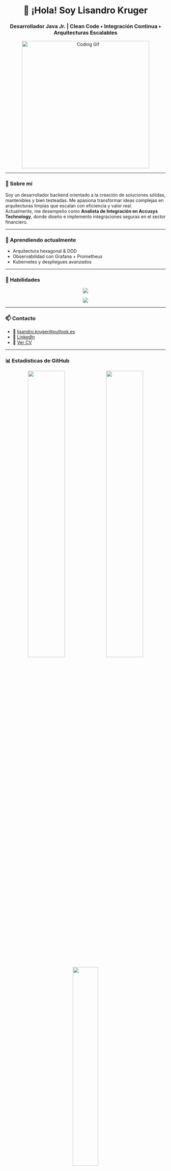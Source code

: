 <h1 align="center">👋 ¡Hola! Soy Lisandro Kruger</h1>
<h3 align="center">Desarrollador Java Jr. | Clean Code • Integración Continua • Arquitecturas Escalables</h3>

<p align="center">
  <img src="https://media.giphy.com/media/qgQUggAC3Pfv687qPC/giphy.gif" width="400" alt="Coding Gif">
</p>

---

### 🎯 Sobre mí

Soy un desarrollador backend orientado a la creación de soluciones sólidas, mantenibles y bien testeadas. Me apasiona transformar ideas complejas en arquitecturas limpias que escalan con eficiencia y valor real.  
Actualmente, me desempeño como **Analista de Integración en Accusys Technology**, donde diseño e implemento integraciones seguras en el sector financiero.

---

### 🌱 Aprendiendo actualmente

- Arquitectura hexagonal & DDD  
- Observabilidad con Grafana + Prometheus  
- Kubernetes y despliegues avanzados  

---

### 💼 Habilidades

<p align="center">
  <img src="https://skillicons.dev/icons?i=java,hibernate,spring,kotlin,ktor,kafka,docker,jenkins,github,gitlab,mysql,postgres,postman,idea,eclipse" />
</p>
<p align="center">
  <img src="https://skillicons.dev/icons?i=html,css,js,ts,nodejs,npm,bun,angular,jquery,bootstrap,tailwind,mongodb,vscode" />
</p>

---

### 📫 Contacto

- 📧 lisandro.kruger@outlook.es  
- 💼 [LinkedIn](https://www.linkedin.com/in/lisandrokruger/)  
- 📄 [Ver CV](https://drive.google.com/drive/folders/1fldXyxuRYOM8Wn32w8X9BTVXc7TzPSYU?usp=sharing)

---

### 📊 Estadísticas de GitHub

<div align="center">
  <img src="https://github-readme-stats.vercel.app/api?username=lisandroEkruger&show_icons=true&theme=tokyonight&bg_color=0d1117&text_color=ffffff" width="48%">
  <img src="https://github-readme-streak-stats.herokuapp.com/?user=lisandroEkruger&theme=tokyonight&background=0d1117" width="48%">
  <img src="https://github-readme-stats.vercel.app/api/top-langs/?username=lisandroEkruger&layout=compact&theme=tokyonight&bg_color=0d1117&text_color=ffffff" width="40%">
</div>

---

<div align="center">
  <img src="https://github-profile-trophy.vercel.app/?username=lisandroEkruger&theme=juicyfresh&no-bg=true&margin-w=10" />
</div>

---

### ✨ Frase que me acompaña

> *“El código no se trata solo de resolver problemas, sino de construir soluciones que duren.”*

